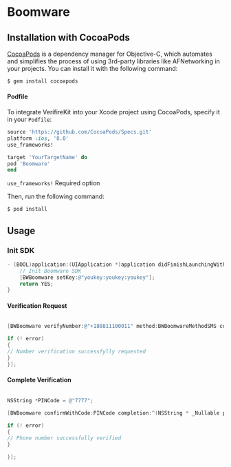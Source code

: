 # Boomware

## Installation with CocoaPods

[CocoaPods](http://cocoapods.org) is a dependency manager for Objective-C, which automates and simplifies the process of using 3rd-party libraries like AFNetworking in your projects. You can install it with the following command:

```bash
$ gem install cocoapods
```

#### Podfile

To integrate VerifireKit into your Xcode project using CocoaPods, specify it in your `Podfile`:

```ruby
source 'https://github.com/CocoaPods/Specs.git'
platform :ios, '8.0'
use_frameworks!

target 'YourTargetName' do
pod 'Boomware'
end
```

`use_frameworks!` Required option


Then, run the following command:

```bash
$ pod install
```

## Usage

### Init SDK
```objective-c
- (BOOL)application:(UIApplication *)application didFinishLaunchingWithOptions:(NSDictionary *)launchOptions {
    // Init Boomware SDK
    [BWBoomware setKey:@"youkey:youkey:youkey"];
    return YES;
}
```

####  Verification Request

```objective-c

[BWBoomware verifyNumber:@"+188811100011" method:BWBoomwareMethodSMS completion:^(NSError * _Nullable error) {

if (! error)
{
// Number verification successfylly requested
}
}];

```


#### Complete Verification

```objective-c

NSString *PINCode = @"7777";

[BWBoomware confirmWithCode:PINCode completion:^(NSString * _Nullable phoneNumber, NSString * _Nullable requestId, NSError * _Nullable error) {

if (! error)
{
// Phone number successfully verified
}

}];
```

